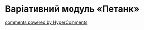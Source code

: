 <div id="hypercomments_widget" class="js-hypercomments-widget invisible"></div>

Варіативний модуль «Петанк»
=============================



<div class="js-hypercomments-container">
    <a href="http://hypercomments.com" class="hc-link" title="comments widget">comments powered by HyperComments</a>
</div>